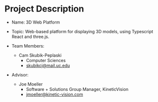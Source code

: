 # Project Description

- Name: 3D Web Platform
- Topic: Web-based platform for displaying 3D models, using Typescript React and three.js.

- Team Members:
  - Cam Skubik-Peplaski
    - Computer Sciences
    - [skubikcj@mail.uc.edu](mailto:skubikcj@mail.uc.edu)
- Advisor:
  - Joe Moeller
    - Software + Solutions Group Manager, KineticVision
    - [jmoeller@kinetic-vision.com](mailto:jmoeller@kinetic-vision.com)